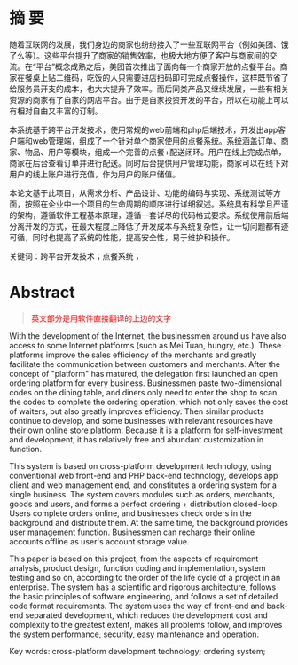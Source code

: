 # 摘 要

随着互联网的发展，我们身边的商家也纷纷接入了一些互联网平台（例如美团、饿了么等）。这些平台提升了商家的销售效率，也极大地方便了客户与商家间的交流。在“平台”概念成熟之后，美团首次推出了面向每一个商家开放的点餐平台。商家在餐桌上贴二维码，吃饭的人只需要进店扫码即可完成点餐操作，这样既节省了给服务员开支的成本，也大大提升了效率。而后同类产品又继续发展，一些有相关资源的商家有了自家的网店平台。由于是自家投资开发的平台，所以在功能上可以有相对自由又丰富的订制。

本系统基于跨平台开发技术，使用常规的web前端和php后端技术，开发出app客户端和web管理端，组成了一个针对单个商家使用的点餐系统。系统涵盖订单、商家、物品、用户等模块，组成一个完善的点餐+配送闭环。用户在线上完成点单，商家在后台查看订单并进行配送。同时后台提供用户管理功能，商家可以在线下对用户的线上账户进行充值，作为用户的账户储值。

本论文基于此项目，从需求分析、产品设计、功能的编码与实现、系统测试等方面，按照在企业中一个项目的生命周期的顺序进行详细叙述。系统具有科学且严谨的架构，遵循软件工程基本原理，遵循一套详尽的代码格式要求。系统使用前后端分离开发的方式，在最大程度上降低了开发成本与系统复杂性，让一切问题都有迹可循，同时也提高了系统的性能，提高安全性，易于维护和操作。


关键词：跨平台开发技术；点餐系统；

# Abstract

> <span style="color:red;">英文部分是用软件直接翻译的上边的文字</span>


With the development of the Internet, the businessmen around us have also access to some Internet platforms (such as Mei Tuan, hungry, etc.). These platforms improve the sales efficiency of the merchants and greatly facilitate the communication between customers and merchants. After the concept of "platform" has matured, the delegation first launched an open ordering platform for every business. Businessmen paste two-dimensional codes on the dining table, and diners only need to enter the shop to scan the codes to complete the ordering operation, which not only saves the cost of waiters, but also greatly improves efficiency. Then similar products continue to develop, and some businesses with relevant resources have their own online store platform. Because it is a platform for self-investment and development, it has relatively free and abundant customization in function.



This system is based on cross-platform development technology, using conventional web front-end and PHP back-end technology, develops app client and web management end, and constitutes a ordering system for a single business. The system covers modules such as orders, merchants, goods and users, and forms a perfect ordering + distribution closed-loop. Users complete orders online, and businesses check orders in the background and distribute them. At the same time, the background provides user management function. Businessmen can recharge their online accounts offline as user's account storage value.



This paper is based on this project, from the aspects of requirement analysis, product design, function coding and implementation, system testing and so on, according to the order of the life cycle of a project in an enterprise. The system has a scientific and rigorous architecture, follows the basic principles of software engineering, and follows a set of detailed code format requirements. The system uses the way of front-end and back-end separated development, which reduces the development cost and complexity to the greatest extent, makes all problems follow, and improves the system performance, security, easy maintenance and operation.




Key words: cross-platform development technology; ordering system;